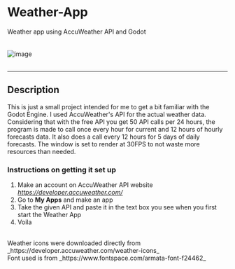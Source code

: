 # Weather-App
Weather app using AccuWeather API and Godot
<br />
<br />
<br />
![image](https://user-images.githubusercontent.com/111246212/184668495-ac201cf0-c226-42ec-b510-02f85066de2e.png)
<br />
<br />
***

## Description

This is just a small project intended for me to get a bit familiar with the Godot Engine. 
I used AccuWeather's API for the actual weather data. Considering that with the free API you get 50 API calls per 24 hours, 
the program is made to call once every hour for current and 12 hours of hourly forecasts data. It also does a call every 12 hours for 5 days of daily forecasts.
The window is set to render at 30FPS to not waste more resources than needed.

### Instructions on getting it set up
1. Make an account on AccuWeather API website _https://developer.accuweather.com/_
2. Go to __My Apps__ and make an app 
3. Take the given API and paste it in the text box you see when you first start the Weather App
5. Voila
<br />
Weather icons were downloaded directly from _https://developer.accuweather.com/weather-icons_ <br />
Font used is from _https://www.fontspace.com/armata-font-f24462_
